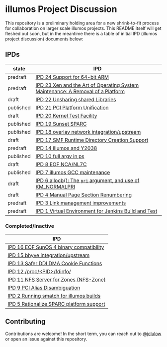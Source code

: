 # illumos Project Discussion

This repository is a preliminary holding area for a new shrink-to-fit process
for collaboration on larger scale illumos projects.  This README itself will
get fleshed out soon, but in the meantime there is a table of initial IPD
(illumos project discussion) documents below:

## IPDs

| state     | IPD |
| --------- | ------------------------------------------------------------- |
| predraft  | [IPD 24 Support for 64-bit ARM](./ipd/0024/README.md)
| predraft  | [IPD 23 Xen and the Art of Operating System Maintenance: A Removal of a Platform](./ipd/0023/README.md)
| draft     | [IPD 22 Unsharing shared Libraries](./ipd/0022/README.md)
| published | [IPD 21 PCI Platform Unification](./ipd/0021/README.md)
| draft     | [IPD 20 Kernel Test Facility](./ipd/0020/README.adoc)
| published | [IPD 19 Sunset SPARC](./ipd/0019/README.md)
| published | [IPD 18 overlay network integration/upstream](./ipd/0018/README.md)
| draft     | [IPD 17 SMF Runtime Directory Creation Support](./ipd/0017/README.md)
| predraft  | [IPD 14 illumos and Y2038](./ipd/0014/README.md) |
| published | [IPD 10 full argv in ps](./ipd/0010/README.md) |
| draft     | [IPD 8 EOF NCA/NL7C](./ipd/0008/README.md) |
| published | [IPD 7 illumos GCC maintenance](./ipd/0007/README.md) |
| draft     | [IPD 6 allocb(): The `pri` argument, and use of KM\_NORMALPRI](./ipd/0006/README.md) |
| draft     | [IPD 4 Manual Page Section Renumbering](./ipd/0004/README.md) |
| predraft  | [IPD 3 Link management improvements](./ipd/0003/README.md) |
| predraft  | [IPD 1 Virtual Environment for Jenkins Build and Test](./ipd/0001/README.md) |

### Completed/Inactive

| IPD |
| ------------------------------------------------------------- |
| [IPD 16 EOF SunOS 4 binary compatibility](./ipd/0016/README.md) |
| [IPD 15 bhyve integration/upstream](./ipd/0015/README.md) |
| [IPD 13 Safer DDI DMA Cookie Functions](./ipd/0013/README.md) |
| [IPD 12 /proc/\<PID\>/fdinfo/](./ipd/0012/README.md) |
| [IPD 11 NFS Server for Zones (NFS-Zone)](./ipd/0011/README.md) |
| [IPD 9 PCI Alias Disambiguation](./ipd/0009/README.md) |
| [IPD 2 Running smatch for illumos builds](./ipd/0002/README.md) |
| [IPD 5 Rationalize SPARC platform support](./ipd/0005/README.md) |

## Contributing

Contributions are welcome!  In the short term, you can reach out to
[@jclulow](https://github.com/jclulow) or open an issue against this
repository.

